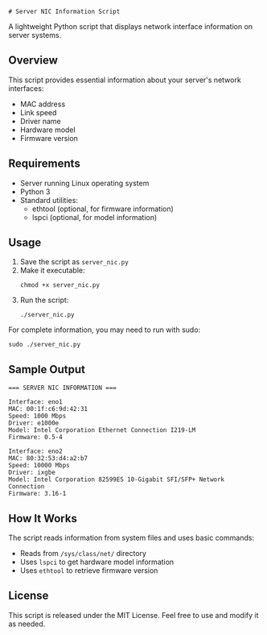 	# Server NIC Information Script

A lightweight Python script that displays network interface information on server systems.

## Overview

This script provides essential information about your server's network interfaces:
- MAC address
- Link speed
- Driver name
- Hardware model
- Firmware version

## Requirements

- Server running Linux operating system
- Python 3
- Standard utilities:
  - ethtool (optional, for firmware information)
  - lspci (optional, for model information)

## Usage

1. Save the script as `server_nic.py`
2. Make it executable:
   ```
   chmod +x server_nic.py
   ```
3. Run the script:
   ```
   ./server_nic.py
   ```

For complete information, you may need to run with sudo:
```
sudo ./server_nic.py
```

## Sample Output

```
=== SERVER NIC INFORMATION ===

Interface: eno1
MAC: 00:1f:c6:9d:42:31
Speed: 1000 Mbps
Driver: e1000e
Model: Intel Corporation Ethernet Connection I219-LM
Firmware: 0.5-4

Interface: eno2
MAC: 80:32:53:d4:a2:b7
Speed: 10000 Mbps
Driver: ixgbe
Model: Intel Corporation 82599ES 10-Gigabit SFI/SFP+ Network Connection
Firmware: 3.16-1
```

## How It Works

The script reads information from system files and uses basic commands:
- Reads from `/sys/class/net/` directory
- Uses `lspci` to get hardware model information
- Uses `ethtool` to retrieve firmware version

## License

This script is released under the MIT License. Feel free to use and modify it as needed.
